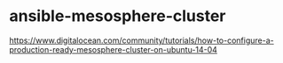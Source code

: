 # ansible-mesosphere-cluster
https://www.digitalocean.com/community/tutorials/how-to-configure-a-production-ready-mesosphere-cluster-on-ubuntu-14-04
